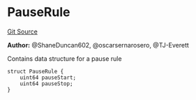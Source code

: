 # PauseRule
[Git Source](https://github.com/thrackle-io/tron/blob/ca86a0ac3b5737f1c6c7b1df4820e4363feb10cd/src/client/application/data/PauseRule.sol)

**Author:**
@ShaneDuncan602, @oscarsernarosero, @TJ-Everett

Contains data structure for a pause rule


```solidity
struct PauseRule {
    uint64 pauseStart;
    uint64 pauseStop;
}
```

